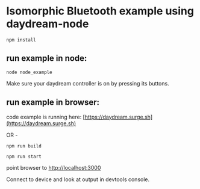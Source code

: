 # Isomorphic Bluetooth example using daydream-node

`npm install`

## run example in node:

`node node_example`

Make sure your daydream controller is on by pressing its buttons.

## run example in browser:

code example is running here:  [https://daydream.surge.sh](https://daydream.surge.sh)

OR -

`npm run build`

`npm run start`

point browser to [http://localhost:3000](http://localhost:3000)

Connect to device and look at output in devtools console.
